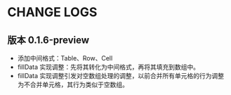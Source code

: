 # CHANGE LOGS

## 版本 0.1.6-preview

- 添加中间格式：Table、Row、Cell
- fillData 实现调整：先将其转化为中间格式，再将其填充到数组中。
- fillData 实现调整引发对空数组处理的调整，以前合并所有单元格的行为调整为不合并单元格，其行为类似于空数组。
